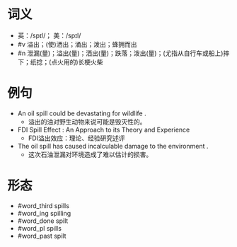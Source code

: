 # 词义
- 英：/spɪl/； 美：/spɪl/
- #v 溢出；(使)洒出；涌出；泼出；蜂拥而出
- #n 泄漏(量)；溢出(量)；洒出(量)；跌落；泼出(量)；(尤指从自行车或船上)摔下；纸捻；(点火用的)长梗火柴
# 例句
- An oil spill could be devastating for wildlife .
	- 溢出的油对野生动物来说可能是毁灭性的。
- FDI Spill Effect : An Approach to its Theory and Experience
	- FDI溢出效应：理论、经验研究述评
- The oil spill has caused incalculable damage to the environment .
	- 这次石油泄漏对环境造成了难以估计的损害。
# 形态
- #word_third spills
- #word_ing spilling
- #word_done spilt
- #word_pl spills
- #word_past spilt
